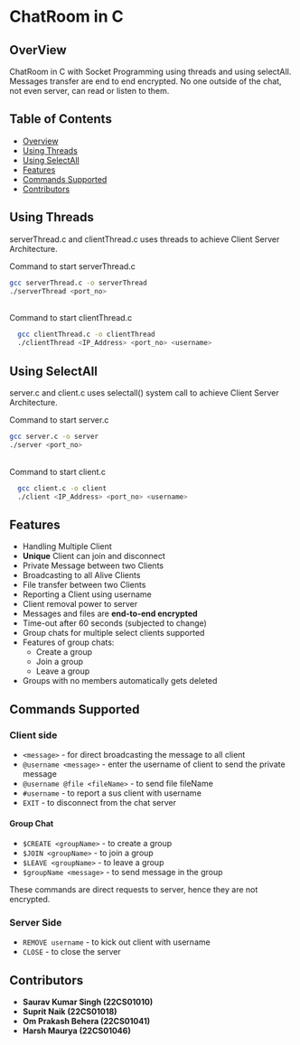# ChatRoom in C

## OverView
ChatRoom in C with Socket Programming using threads and using selectAll. Messages transfer are end to end encrypted. No one outside of the chat, not even server, can read or listen to them.

## Table of Contents
- [Overview](#overview)
- [Using Threads](#using-threads)
- [Using SelectAll](#using-selectall)
- [Features](#features)
- [Commands Supported](#commands-supported)
- [Contributors](#contributors)

## Using Threads
serverThread.c and clientThread.c uses threads to achieve Client Server Architecture.

Command to start serverThread.c

  ```bash
  gcc serverThread.c -o serverThread
  ./serverThread <port_no>
  ```
<br>
Command to start clientThread.c

  ```bash
    gcc clientThread.c -o clientThread
    ./clientThread <IP_Address> <port_no> <username>
  ```

## Using SelectAll
server.c and client.c uses selectall() system call to achieve Client Server Architecture.

Command to start server.c

  ```bash
  gcc server.c -o server
  ./server <port_no>
  ```
<br>
Command to start client.c

  ```bash
    gcc client.c -o client
    ./client <IP_Address> <port_no> <username>
  ```

## Features
- Handling Multiple Client
- **Unique** Client can join and disconnect
- Private Message between two Clients
- Broadcasting to all Alive Clients
- File transfer between two Clients
- Reporting a Client using username
- Client removal power to server
- Messages and files are **end-to-end encrypted**
- Time-out after 60 seconds (subjected to change)
- Group chats for multiple select clients supported
- Features of group chats:
  - Create a group
  - Join a group
  - Leave a group
- Groups with no members automatically gets deleted
 
## Commands Supported 
### Client side
- `<message>` - for direct broadcasting the message to all client
- `@username <message>` - enter the username of client to send the private message
- `@username @file <fileName>` - to send file fileName
- `#username` - to report a sus client with username
- `EXIT` - to disconnect from the chat server

#### Group Chat
- `$CREATE <groupName>` - to create a group
- `$JOIN <groupName>` - to join a group
- `$LEAVE <groupName>` - to leave a group
- `$groupName <message>` - to send message in the group

These commands are direct requests to server, hence they are not encrypted.

### Server Side
- `REMOVE username` - to kick out client with username
- `CLOSE` - to close the server

## Contributors
- **Saurav Kumar Singh (22CS01010)**
- **Suprit Naik (22CS01018)**
- **Om Prakash Behera (22CS01041)**
- **Harsh Maurya (22CS01046)**
